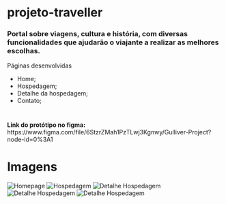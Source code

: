 # projeto-traveller

<h3>Portal sobre viagens, cultura e história, com diversas funcionalidades que ajudarão o viajante a realizar as melhores escolhas.</h3>

<p>Páginas desenvolvidas</p>
<ul>
    <li>Home;</li>
    <li>Hospedagem;</li>
        <li>Detalhe da hospedagem;</li>
    <li>Contato;</li>
</ul>

# 
<p><strong>Link do protótipo no figma:</strong> https://www.figma.com/file/6StzrZMah1PzTLwj3Kgnwy/Gulliver-Project?node-id=0%3A1</p>


# Imagens
<img src="./assets/images/images-telas/Home.png" alt="Homepage">
<img src="./assets/images/images-telas/Hospedagem.png" alt="Hospedagem">
<img src="./assets/images/images-telas/Hospedagem - Detalhe 1.png" alt="Detalhe Hospedagem">
<img src="./assets/images/images-telas/Hospedagem - Detalhe 2.png" alt="Detalhe Hospedagem">
<img src="./assets/images/images-telas/Hospedagem - Detalhe 3.png" alt="Detalhe Hospedagem">
